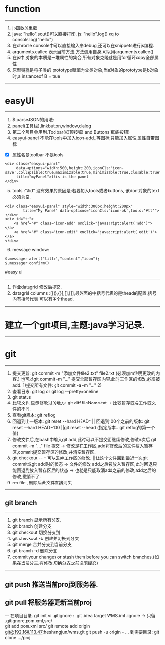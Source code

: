 # function
---
1. js函数的重载
2. java: "hello".sout()可以直接打印.  js: "hello".log() eq to console.log("hello")
3. 在chrome console中可以直接输入来debug,还可以在snippets进行js编程.
4. arguments.callee 表示当前方法,方法调用自身,可以用arguments.callee()
5. 在js中,对象的本质是一堆属性的集合,所有对象克隆就是用for循环copy全部属性
6. 原型链就是将子类的 prototype赋值为父类对象,当a对象的prototype是b对象时,a instanceof B = true
---

# easyUI
---
1. $.parseJSON的用法:
2. panel(工具栏),linkbutton,window,dialog
3. 第二个项目会用到,Toolbar(框顶按钮) and Buttons(框底按钮) 
4. easyui-panel 不能在tools中加入icon-add..等图标,只能加入属性,属性自带图标
- [x] 属性名是toolbar 不是tools

```
<div class="easyui-panel"
     data-options="width:500,height:200,iconCls:'icon-save',collapsible:true,maximizable:true,minimizable:true,closable:true"
     title="myPanel">this is the panel
</div>
```
5. tools :"#id" 没有效果的原因是:若要加入tools或者buttons, 该dom对象的text必须为空.

```
<div class="easyui-panel" style="width:300px;height:200px"
		title="My Panel" data-options="iconCls:'icon-ok',tools:'#tt'">
</div>
<div id="tt">
	<a href="#" class="icon-add" onclick="javascript:alert('add')"></a>
	<a href="#" class="icon-edit" onclick="javascript:alert('edit')"></a>
</div>

```
6. message window:

```
$.messager.alert("title","content","icon");
$.messager.confirm()
```

#easy ui

---
1. 作业datagrid 修改后提交.
2. datagrid columns :[[{},{}],[],[]],最外面的中括号代表的是thead的配置,括号内有括号代表 可以有多个thead.
---
# 建立一个git项目,主题:java学习记录.
---
# git
---
1. 提交更新: git commit -m "添加文件file2.txt" file2.txt (必须加m注明更改的内容.) 也可以git commit -m "..." 提交全部暂存区内容.此时工作区的修改,必须被add.  1)提交所有文件: git commit -a -m "..." 2)
2. 查看日志: git log   or  git log --pretty=oneline
3. git status
4. 比较文件,显示修改过的地方:  git diff fileName.txt -> 比较暂存区与工作区文件的不同.
5. 查看git版本: git reflog
6. 回退到上一版本: git reset --hard HEAD^ || 回退到100个之前的版本: git reset --hard HEAD~100 ||git reset --head (指定版本.. git reflog的第一个值)
7. 修改文件后,在bash中输入git add,此时可以不提交而继续修改,修改n次后 git commit -m "..." file 提交 -> 修改是在工作区,add将修改后的文件放入暂存区,commit提交暂存区的修改,并清空暂存区.
8. git checkout -- * 可以丢弃工作区的修改. ||让这个文件回到最近一次git commit或git add时的状态 -> 文件的修改 add之后被放入暂存区,此时回退只能回退到放入暂存区后的状态 -> 也就是只能取消add之前的修改,add之后的修改,撤销不了.
9. rm file , 删除后此文件直接消失.
---
## git branch
---
1. git branch  显示所有分支.
2. git branch <name>  创建分支<name>
2. git checkout <name> 切换分支到<name>
3. git checkout -b <name> 创建并切换到分支<name>
4. git merge <name> 合并<name>分支到当前分支
5. git branch -d <name> 删除<name>分支
6. commit your changes or stash them before you can switch branches.(如果在当前分支,有修改,切换分支之前必须提交)
---
## git push 推送当前proj到服务器.
## git pull 将服务器更新当前proj
--
在项目目录. git init 
vi .gitignore : 
.git
.idea
target
WMS.iml
.ignore
-> 只留 .gitignore,pom.xml,src/  
git add pom.xml src/
git remote add origin git@192.168.113.47:heshengjun/wms.git
git push -u origin -
...
到需要目录: git clone .../proj 

